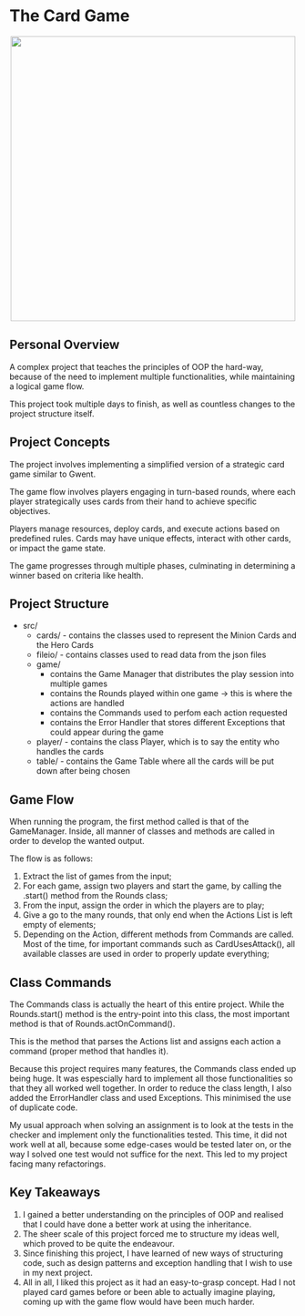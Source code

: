 

# The Card Game

<div align="center"><img src="https://media1.tenor.com/m/8roYGyMXjrgAAAAd/cyno-genshin-impact.gif" width="500px"></div>

## Personal Overview

A complex project that teaches the principles of OOP the hard-way, because of the need to implement multiple functionalities, while maintaining a logical game flow.

This project took multiple days to finish, as well as countless changes to the project structure itself.

## Project Concepts

The project involves implementing a simplified version of a strategic card game similar to Gwent.

The game flow involves players engaging in turn-based rounds, where each player strategically uses cards from their hand to achieve specific objectives. 

Players manage resources, deploy cards, and execute actions based on predefined rules. Cards may have unique effects, interact with other cards, or impact the game state. 

The game progresses through multiple phases, culminating in determining a winner based on criteria like health.

## Project Structure

* src/
  * cards/ - contains the classes used to represent the Minion Cards and the Hero Cards
  * fileio/ - contains classes used to read data from the json files
  * game/
    * contains the Game Manager that distributes the play session into multiple games
    * contains the Rounds played within one game -> this  is where the actions are handled
    * contains the Commands used to perfom each action requested
    * contains the Error Handler that stores different Exceptions that could appear during the game
  * player/ - contains the class Player, which is to say the entity who handles the cards
  * table/ - contains the Game Table where all the cards will be put down after being chosen

## Game Flow

When running the program, the first method called is that of the GameManager. Inside, all manner of classes and methods are called in order to develop the wanted output.

The flow is as follows:
1. Extract the list of games from the input;
2. For each game, assign two players and start the game, by calling the .start() method from the Rounds class;
3. From the input, assign the order in which the players are to play;
4. Give a go to the many rounds, that only end when the Actions List is left empty of elements;
5. Depending on the Action, different methods from Commands are called. Most of the time, for important commands such as CardUsesAttack(), all available classes are used in order to properly update everything;

## Class Commands

The Commands class is actually the heart of this entire project. While the Rounds.start() method is the entry-point into this class, the most important method is that of Rounds.actOnCommand().

This is the method that parses the Actions list and assigns each action a command (proper method that handles it).

Because this project requires many features, the Commands class ended up being huge. It was espescially hard to implement all those functionalities so that they all worked well together.
In order to reduce the class length, I also added the ErrorHandler class and used Exceptions. This minimised the use of duplicate code.

My usual approach when solving an assignment is to look at the tests in the checker and implement only the functionalities tested. This time, it did not work well at all, because
some edge-cases would be tested later on, or the way I solved one test would not suffice for the next. This led to my project facing many refactorings.

## Key Takeaways

1. I gained a better understanding on the principles of OOP and realised that I could have done a better work at using the inheritance.
2. The sheer scale of this project forced me to structure my ideas well, which proved to be quite the endeavour.
3. Since finishing this project, I have learned of new ways of structuring code, such as design patterns and exception handling that I wish to use in my next project.
4. All in all, I liked this project as it had an easy-to-grasp concept. Had I not played card games before or been able to actually imagine playing, coming up with the game flow would have been much harder.


